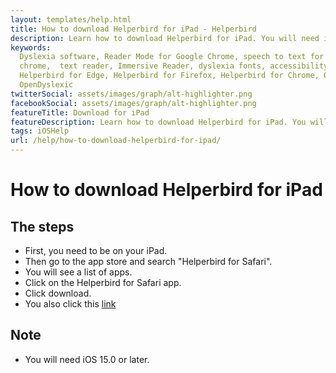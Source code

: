 ```yaml
---
layout: templates/help.html
title: How to download Helperbird for iPad - Helperbird
description: Learn how to download Helperbird for iPad. You will need iOS 15.0 or later.
keywords:
  Dyslexia software, Reader Mode for Google Chrome, speech to text for chrome, Text to speech for
  chrome,  text reader, Immersive Reader, dyslexia fonts, accessibility software, dyslexia software,
  Helperbird for Edge, Helperbird for Firefox, Helperbird for Chrome, Opendyslexic for Chrome,
  OpenDyslexic
twitterSocial: assets/images/graph/alt-highlighter.png
facebookSocial: assets/images/graph/alt-highlighter.png
featureTitle: Download for iPad
featureDescription: Learn how to download Helperbird for iPad. You will need iOS 15.0 or later.
tags: iOSHelp
url: /help/how-to-download-helperbird-for-ipad/
---
```


# How to download Helperbird for iPad

## The steps
- First, you need to be on your iPad.
- Then go to the app store and search "Helperbird for Safari".
- You will see a list of apps.
- Click on the Helperbird for Safari app.
- Click download.
- You also click this [link](https://itunes.apple.com/us/app/helperbird-for-safari/id1209859096?mt=8 "Helperbird for Safari link")

## Note
- You will need iOS 15.0 or later.

